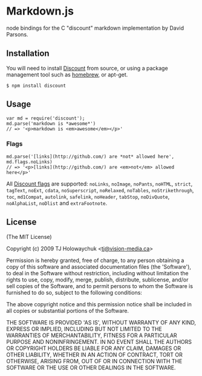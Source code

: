 
# Markdown.js

  node bindings for the C "discount" markdown implementation by David Parsons.
  
## Installation

You will need to install [Discount](http://github.com/Orc/discount) from source, or using
a package management tool such as [homebrew](http://github.com/mxcl/homebrew), or apt-get.

    $ npm install discount
  
## Usage

    var md = require('discount');
    md.parse('markdown is *awesome*')
    // => '<p>markdown is <em>awesome</em></p>'

### Flags

    md.parse('[links](http://github.com/) are *not* allowed here', md.flags.noLinks)
    // => '<p>[links](http://github.com/) are <em>not</em> allowed here</p>'

All [Discount flags](http://www.pell.portland.or.us/~orc/Code/discount/#flags) are supported:
`noLinks`, `noImage`, `noPants`, `noHTML`, `strict`, `tagText`, `noExt`, `cdata`, `noSuperscript`, `noRelaxed`, `noTables`, `noStrikethrough`, `toc`, `md1Compat`, `autolink`, `safelink`, `noHeader`, `tabStop`, `noDivQuote`, `noAlphaList`, `noDlist` and `extraFootnote`.

## License 

(The MIT License)

Copyright (c) 2009 TJ Holowaychuk &lt;tj@vision-media.ca&gt;

Permission is hereby granted, free of charge, to any person obtaining
a copy of this software and associated documentation files (the
'Software'), to deal in the Software without restriction, including
without limitation the rights to use, copy, modify, merge, publish,
distribute, sublicense, and/or sell copies of the Software, and to
permit persons to whom the Software is furnished to do so, subject to
the following conditions:

The above copyright notice and this permission notice shall be
included in all copies or substantial portions of the Software.

THE SOFTWARE IS PROVIDED 'AS IS', WITHOUT WARRANTY OF ANY KIND,
EXPRESS OR IMPLIED, INCLUDING BUT NOT LIMITED TO THE WARRANTIES OF
MERCHANTABILITY, FITNESS FOR A PARTICULAR PURPOSE AND NONINFRINGEMENT.
IN NO EVENT SHALL THE AUTHORS OR COPYRIGHT HOLDERS BE LIABLE FOR ANY
CLAIM, DAMAGES OR OTHER LIABILITY, WHETHER IN AN ACTION OF CONTRACT,
TORT OR OTHERWISE, ARISING FROM, OUT OF OR IN CONNECTION WITH THE
SOFTWARE OR THE USE OR OTHER DEALINGS IN THE SOFTWARE.